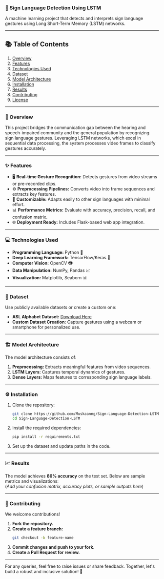 ### **🌟 Sign Language Detection Using LSTM**  
A machine learning project that detects and interprets sign language gestures using Long Short-Term Memory (LSTM) networks.  

---

## **📚 Table of Contents**  
1. [Overview](#overview)  
2. [Features](#features)  
3. [Technologies Used](#technologies-used)  
4. [Dataset](#dataset)  
5. [Model Architecture](#model-architecture)  
6. [Installation](#installation)  
7. [Results](#results)  
8. [Contributing](#contributing)  
9. [License](#license)  

---

### **📝 Overview**  
This project bridges the communication gap between the hearing and speech-impaired community and the general population by recognizing sign language gestures. Leveraging LSTM networks, which excel in sequential data processing, the system processes video frames to classify gestures accurately.  

---

### **✨ Features**  
- 🖥️ **Real-time Gesture Recognition:** Detects gestures from video streams or pre-recorded clips.  
- ⚙️ **Preprocessing Pipelines:** Converts video into frame sequences and extracts key features.  
- 🔄 **Customizable:** Adapts easily to other sign languages with minimal effort.  
- 📊 **Performance Metrics:** Evaluate with accuracy, precision, recall, and confusion matrix.  
- 🌐 **Deployment Ready:** Includes Flask-based web app integration.  

---

### **💻 Technologies Used**  
- **Programming Language:** Python 🐍  
- **Deep Learning Framework:** TensorFlow/Keras 🤖  
- **Computer Vision:** OpenCV 📷  
- **Data Manipulation:** NumPy, Pandas 📈  
- **Visualization:** Matplotlib, Seaborn 📊  

---

### **📂 Dataset**  
Use publicly available datasets or create a custom one:  
- **ASL Alphabet Dataset:** [Download Here](https://www.kaggle.com/grassknoted/asl-alphabet)  
- **Custom Dataset Creation:** Capture gestures using a webcam or smartphone for personalized use.  

---

### **🏗️ Model Architecture**  
The model architecture consists of:  
1. **Preprocessing:** Extracts meaningful features from video sequences.  
2. **LSTM Layers:** Captures temporal dynamics of gestures.  
3. **Dense Layers:** Maps features to corresponding sign language labels.  

---

### **⚙️ Installation**  
1. Clone the repository:  
   ```bash
   git clone https://github.com/Muskaanng/Sign-Language-Detection-LSTM.git
   cd Sign-Language-Detection-LSTM
   ```  

2. Install the required dependencies:  
   ```bash
   pip install -r requirements.txt
   ```  

3. Set up the dataset and update paths in the code.

---

### **📈 Results**  
The model achieves **86% accuracy** on the test set. Below are sample metrics and visualizations:  
(*Add your confusion matrix, accuracy plots, or sample outputs here*)  

---

### **🤝 Contributing**  
We welcome contributions!  

1. **Fork the repository.**  
2. **Create a feature branch:**  
   ```bash
   git checkout -b feature-name
   ```  
3. **Commit changes and push to your fork.**  
4. **Create a Pull Request for review.**  

---

For any queries, feel free to raise issues or share feedback. Together, let's build a robust and inclusive solution! 🙌  
